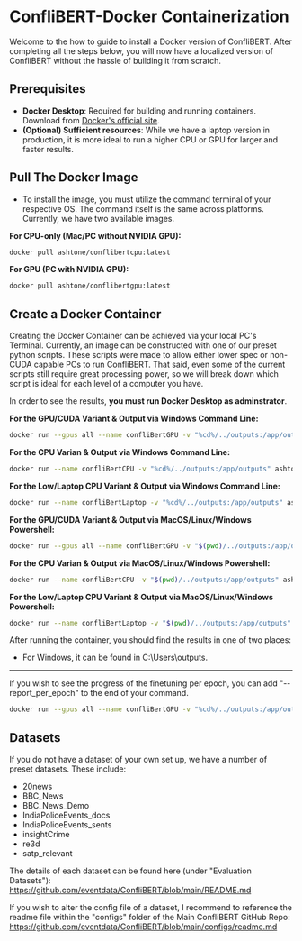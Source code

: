 # ConfliBERT-Docker Containerization

Welcome to the how to guide to install a Docker version of ConfliBERT. After completing all the steps below, you will now have a localized version of ConfliBERT without the hassle of building it from scratch. 

## Prerequisites
- **Docker Desktop**: Required for building and running containers. Download from [Docker's official site](https://www.docker.com/products/docker-desktop/).
- **(Optional) Sufficient resources**: While we have a laptop version in production, it is more ideal to run a higher CPU or GPU for larger and faster results.

## Pull The Docker Image
- To install the image, you must utilize the command terminal of your respective OS. The command itself is the same across platforms. Currently, we have two available images.
  
**For CPU-only (Mac/PC without NVIDIA GPU):**
```bash
docker pull ashtone/conflibertcpu:latest
```

**For GPU (PC with NVIDIA GPU):**
```bash
docker pull ashtone/conflibertgpu:latest
```

## Create a Docker Container

Creating the Docker Container can be achieved via your local PC's Terminal. Currently, an image can be constructed with one of our preset python scripts. These scripts were made to allow either lower spec or non-CUDA capable PCs to run ConfliBERT. That said, even some of the current scripts still require great processing power, so we will break down which script is ideal for each level of a computer you have.

In order to see the results, **you must run Docker Desktop as adminstrator**.

**For the GPU/CUDA Variant & Output via Windows Command Line:**
```bash
docker run --gpus all --name confliBertGPU -v "%cd%/../outputs:/app/outputs" ashtone/conflibertgpu:latest python3 finetune_data.py --dataset BBC_News_Demo
```

**For the CPU Varian & Output via Windows Command Line:**
```bash
docker run --name confliBertCPU -v "%cd%/../outputs:/app/outputs" ashtone/conflibertcpu:latest python3 finetune_data_cpu.py --dataset BBC_News_Demo
```

**For the Low/Laptop CPU Variant & Output via Windows Command Line:**
```bash
docker run --name confliBertLaptop -v "%cd%/../outputs:/app/outputs" ashtone/conflibertcpu:latest python3 finetune_data_cpu_low.py --dataset BBC_News_Demo
```

**For the GPU/CUDA Variant & Output via MacOS/Linux/Windows Powershell:**
```bash
docker run --gpus all --name confliBertGPU -v "$(pwd)/../outputs:/app/outputs" ashtone/conflibertgpu:latest python3 finetune_data.py --dataset BBC_News_Demo
```

**For the CPU Varian & Output via MacOS/Linux/Windows Powershell:**
```bash
docker run --name confliBertCPU -v "$(pwd)/../outputs:/app/outputs" ashtone/conflibertcpu:latest python3 finetune_data_cpu.py --dataset BBC_News_Demo
```

**For the Low/Laptop CPU Variant & Output via MacOS/Linux/Windows Powershell:**
```bash
docker run --name confliBertLaptop -v "$(pwd)/../outputs:/app/outputs" ashtone/conflibertcpu:latest python3 finetune_data_cpu_low.py --dataset BBC_News_Demo
```

After running the container, you should find the results in one of two places:
  - For Windows, it can be found in C:\Users\outputs.
---

If you wish to see the progress of the finetuning per epoch, you can add "--report_per_epoch" to the end of your command.
```bash
docker run --gpus all --name confliBertGPU -v "%cd%/../outputs:/app/outputs" ashtone/conflibertgpu:latest python3 finetune_data.py --dataset BBC_News --report_per_epoch
```

## Datasets

If you do not have a dataset of your own set up, we have a number of preset datasets. These include:
- 20news
- BBC_News
- BBC_News_Demo
- IndiaPoliceEvents_docs
- IndiaPoliceEvents_sents
- insightCrime
- re3d
- satp_relevant

The details of each dataset can be found here (under "Evaluation Datasets"): https://github.com/eventdata/ConfliBERT/blob/main/README.md

If you wish to alter the config file of a dataset, I recommend to reference the readme file within the "configs" folder of the Main ConfliBERT GitHub Repo: https://github.com/eventdata/ConfliBERT/blob/main/configs/readme.md
